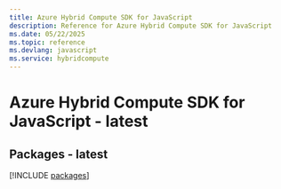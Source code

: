 ```yaml
---
title: Azure Hybrid Compute SDK for JavaScript
description: Reference for Azure Hybrid Compute SDK for JavaScript
ms.date: 05/22/2025
ms.topic: reference
ms.devlang: javascript
ms.service: hybridcompute
---
```

# Azure Hybrid Compute SDK for JavaScript - latest
## Packages - latest
[!INCLUDE [packages](hybrid-compute-index.md)]